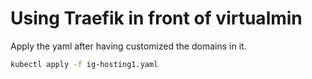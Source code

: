 # Using Traefik in front of virtualmin

Apply the yaml after having customized the domains in it.

```bash
kubectl apply -f ig-hosting1.yaml
```
